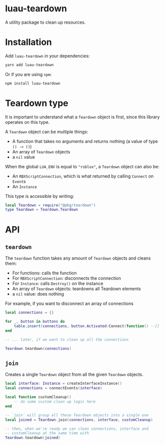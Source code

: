 # luau-teardown

A utility package to clean up resources.

# Installation

Add `luau-teardown` in your dependencies:

```bash
yarn add luau-teardown
```

Or if you are using `npm`:

```bash
npm install luau-teardown
```

# Teardown type

It is important to understand what a `Teardown` object is first, since this library operates on this type.

A `Teardown` object can be multiple things:

- A function that takes no arguments and returns nothing (a value of type `() -> ()`)
- An array of `Teardown` objects
- a `nil` value

When the global `LUA_ENV` is equal to `"roblox"`, a `Teardown` object can also be:

- An `RBXScriptConnection`, which is what returned by calling `Connect` on `Event`s
- An `Instance`

This type is accessible by writing:

```lua
local Teardown = require("@pkg/teardown")
type Teardown = Teardown.Teardown
```

# API

## `teardown`

The `teardown` function takes any amount of `Teardown` objects and cleans them:

- For functions: calls the function
- For `RBXScriptConnection`: disconnects the connection
- For `Instance`: calls `Destroy()` on the instance
- An array of `Teardown` objects: teardowns all Teardown elements
- a `nil` value: does nothing

For example, if you want to disconnect an array of connections

```lua
local connections = {}

for _, button in buttons do
	table.insert(connections, button.Activated:Connect(function() --[[ ... ]] end))
end

-- ... later, if we want to clean up all the connections

Teardown.teardown(connections)
```

## `join`

Creates a single `Teardown` object from all the given `Teardown` objects.

```lua
local interface: Instance = createInterfaceInstance()
local connections = connectEvents(interface)

local function customCleanup()
	-- do some custom clean up logic here
end

-- `join` will group all these Teardown objects into a single one
local joined = Teardown.join(connections, interface, customCleanup)

-- then, when we're ready we can clean connections, interface and
-- customCleanup at the same time with
Teardown.teardown(joined)
```
